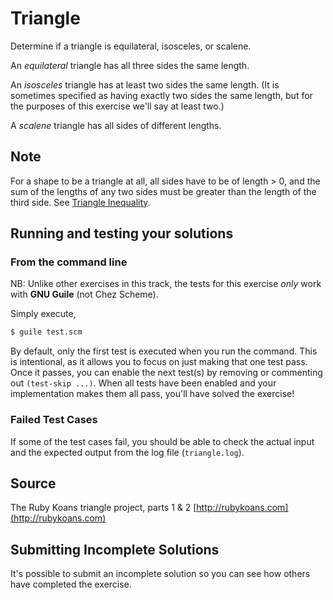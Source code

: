 # Triangle

Determine if a triangle is equilateral, isosceles, or scalene.

An _equilateral_ triangle has all three sides the same length.

An _isosceles_ triangle has at least two sides the same length. (It is
sometimes specified as having exactly two sides the same length, but for the
purposes of this exercise we'll say at least two.)

A _scalene_ triangle has all sides of different lengths.

## Note

For a shape to be a triangle at all, all sides have to be of length > 0, and
the sum of the lengths of any two sides must be greater than the length of the
third side. See [Triangle
Inequality](https://en.wikipedia.org/wiki/Triangle_inequality).

## Running and testing your solutions

### From the command line

NB: Unlike other exercises in this track, the tests for this exercise *only*
work with __GNU Guile__ (not Chez Scheme).

Simply execute,

```sh
$ guile test.scm
```
By default, only the first test is executed when you run the command. This is
intentional, as it allows you to focus on just making that one test pass. Once
it passes, you can enable the next test(s) by removing or commenting out
`(test-skip ...)`. When all tests have been enabled and your implementation
makes them all pass, you'll have solved the exercise!

### Failed Test Cases

If some of the test cases fail, you should be able to check the actual input
and the expected output from the log file (`triangle.log`).

## Source

The Ruby Koans triangle project, parts 1 & 2
[http://rubykoans.com](http://rubykoans.com)

## Submitting Incomplete Solutions
It's possible to submit an incomplete solution so you can see how others have
completed the exercise.
